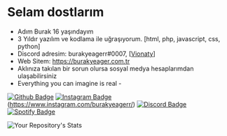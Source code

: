 # Selam dostlarım
- Adım Burak 16 yaşındayım
- 3 Yıldır yazılım ve kodlama ile uğraşıyorum. [html, php, javascript, css, python]
- Discord adresim: burakyeagerr#0007, [[Vionaty](https://discord.gg/vionaty-craftrise-2-5k-845726967340466197)]
- Web Sitem: https://burakyeager.com.tr
- Aklınıza takılan bir sorun olursa sosyal medya hesaplarımdan ulaşabilirsiniz
- Everything you can imagine is real -

[![Github Badge](https://img.shields.io/badge/-Github-000?style=quare&labelColor=000&logo=Github&logoColor=white&link=link)]([link](https://github.com/burakyeager))
[![Instagram Badge](https://img.shields.io/badge/-Instagram-C13584?style=flat-quare&labelColor=C13584&logo=instagram&logoColor=white&linklink)](link)(https://www.instagram.com/burakyeagerr/)
[![Discord Badge](https://img.shields.io/badge/-Discord-5865F2?style=flat-quare&labelColor=5865F2&logo=discord&logoColor=white&link=link)](link)
[![Spotify Badge](https://img.shields.io/badge/-Spotify-1ED760?style=flat-quare&labelColor=1ED760&logo=spotify&logoColor=white&link=link)](link)

![Your Repository's Stats](https://github-readme-stats.vercel.app/api?username=burakyeager&show_icons=true)
